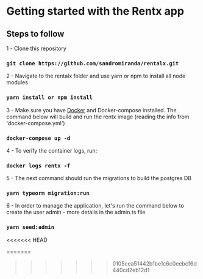 # Getting started with the Rentx app

## Steps to follow


1 - Clone this repository

### `git clone https://github.com/sandromiranda/rentalx.git`


2 - Navigate to the rentalx folder and use yarn or npm to install all node modules

### `yarn install or npm install`


3 - Make sure you have [Docker](https://docs.docker.com/get-docker/) and Docker-compose installed. The command below will build and run the rentx image (reading the info from 'docker-compose.yml')

### `docker-compose up -d`


4 - To verify the container logs, run:

### `docker logs rentx -f`


5 - The next command should run the migrations to build the postgres DB

### `yarn typeorm migration:run`


6 - In order to manage the application, let's run the command below to create the user admin - more details in the admin.ts file

### `yarn seed:admin`

<<<<<<< HEAD


=======
>>>>>>> 0105cea51442b1be1c6c0eebcf6d440cd2eb12d1
